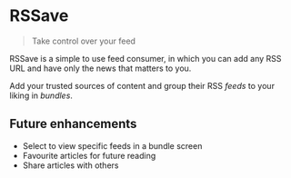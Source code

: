 # RSSave

> Take control over your feed

RSSave is a simple to use feed consumer, in which you can add any RSS URL and have only the news that matters to you.

Add your trusted sources of content and group their RSS _feeds_ to your liking in _bundles_.

## Future enhancements

- Select to view specific feeds in a bundle screen
- Favourite articles for future reading
- Share articles with others